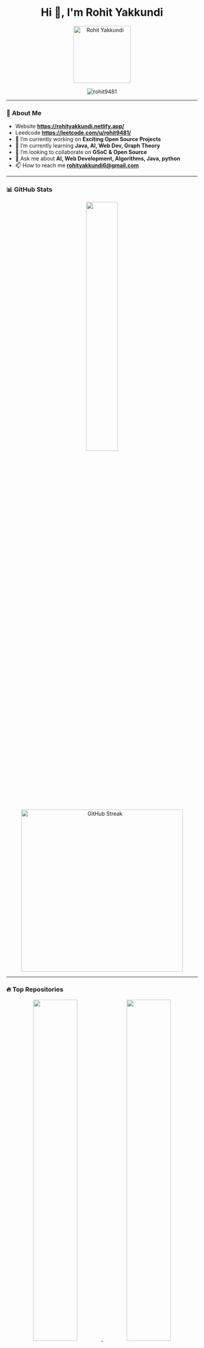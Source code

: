 <h1 align="center">Hi 👋, I'm Rohit Yakkundi</h1>
 
<p align="center">
  <img src="https://github.com/rohit9481.png" width="150" height="150" alt="Rohit Yakkundi">
</p>
 
<p align="center">
  <img src="https://komarev.com/ghpvc/?username=rohit9481&label=Profile%20Views&color=0e75b6&style=flat" alt="rohit9481" />
</p>

---  

### 🚀 **About Me**
-  Website **https://rohityakkundi.netlify.app/** 
-  Leedcode **https://leetcode.com/u/rohit9481/**
- 🔭 I’m currently working on **Exciting Open Source Projects**
- 🌱 I’m currently learning **Java, AI, Web Dev, Graph Theory**
- 👯 I’m looking to collaborate on **GSoC & Open Source**
- 💬 Ask me about **AI, Web Development, Algorithms, Java, python**
- 📫 How to reach me **rohityakkundi6@gmail.com**
---

### 📊 **GitHub Stats**
<p align="center">
  <img width="41%" src="https://github-readme-stats.vercel.app/api?username=rohit9481&show_icons=true&theme=radical" />
  <a href="[https://git.io/streak-stats]">
    <img src="https://streak-stats.demolab.com?user=rohit9481&theme=dark" alt="GitHub Streak" width="426" />
</a>
</p>

---

### 🔥 **Top Repositories**
<p align="center">
  
  <a href="https://github.com/rohit9481/TheftAlertDetector-GuardianEye">
    <img width="48%" src="https://github-readme-stats.vercel.app/api/pin/?username=rohit9481&repo=TheftAlertDetector-GuardianEye&theme=radical" />
  </a>
  <a href="https://github.com/rohit9481/ServiceLinker">
    <img width="48%" src="https://github-readme-stats.vercel.app/api/pin/?username=rohit9481&repo=ServiceLinker&theme=radical" />
  </a>
  <a href="https://github.com/rohit9481/car-parking-detection-using-openCV">
    <img width="48%" src="https://github-readme-stats.vercel.app/api/pin/?username=rohit9481&repo=car-parking-detection-using-openCV&theme=radical" />
  </a>
   <a href="https://github.com/rohit9481/mentalhealth.com">
    <img width="48%" src="https://github-readme-stats.vercel.app/api/pin/?username=rohit9481&repo=mentalhealth.com&theme=radical" />
  </a>
  <a href="https://github.com/rohit9481/ClarifyAi.git">
    <img width="48%" src="https://github-readme-stats.vercel.app/api/pin/?username=rohit9481&repo=ClarifyAi&theme=radical" />
  </a>
</p>

---
<!-- 🌟 GITHUB STATS & VISUALS SECTION 🌟 -->
<h2 align="center">📊 GitHub Analytics & Activity</h2>


<!-- 🕹️ 3. Radar Triangle Graph (like your image) -->
<p align="center">
  <img src="https://github-profile-summary-cards.vercel.app/api/cards/productive-time?username=rohit9481&theme=github_dark" width="400" alt="Productive Time Radar"/>
</p>



<!-- 🧩 5. Summary Cards (Repository Insights, Languages, etc.) -->
<p align="center">
  <img src="https://github-profile-summary-cards.vercel.app/api/cards/repos-per-language?username=rohit9481&theme=radical" width="400"/>
  <img src="https://github-profile-summary-cards.vercel.app/api/cards/most-commit-language?username=rohit9481&theme=radical" width="400"/>
</p>

<p align="center">
  <img src="https://github-profile-summary-cards.vercel.app/api/cards/profile-details?username=rohit9481&theme=radical" width="400"/>
</p>

<!-- 🪄 6. Extra Aesthetic Graph (3D Glow + Smooth) -->
<p align="center">
  <img src="https://github-readme-activity-graph.vercel.app/graph?username=rohit9481&theme=github-compact&area=true&hide_border=true&custom_title=✨%20Contribution%20Timeline" width="700" alt="Contribution Timeline Graph"/>
</p>


---

### 💻 **Tech Stack**
<p align="center">
  <img src="https://skillicons.dev/icons?i=c,python,java,mongodb,mysql,git,github,html,css,figma,opencv,ros" />
</p>

---

### 🔗 **Connect with Me**
<p align="center">
  <a href="https://x.com/YakkundiRo50431?t=_mMtRR7n_cEjlsAokHCbBw&s=09" target="blank">
    <img align="center" src="https://cdn.jsdelivr.net/npm/simple-icons@3.0.1/icons/twitter.svg" alt="Twitter" height="30" width="40" />
  </a>
  <a href="https://www.linkedin.com/in/rohit-yakkundi-78380720b/" target="blank">
    <img align="center" src="https://cdn.jsdelivr.net/npm/simple-icons@3.0.1/icons/linkedin.svg" alt="LinkedIn" height="30" width="40" />
  </a>
  <a href="https://www.discord.com/channels/@me/1082492186442072139" target="blank">
    <img align="center" src="https://cdn.jsdelivr.net/npm/simple-icons@3.0.1/icons/discord.svg" alt="discord" height="30" width="40" />
  </a>
</p>
